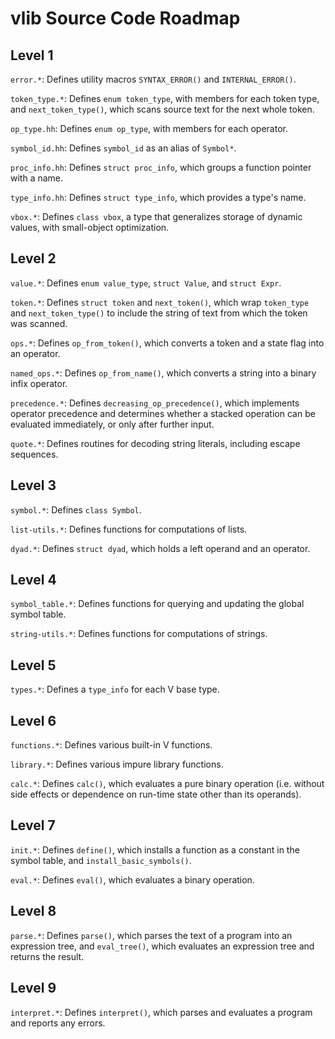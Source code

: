 vlib Source Code Roadmap
========================

Level 1
-------

`error.*`:  Defines utility macros `SYNTAX_ERROR()` and `INTERNAL_ERROR()`.

`token_type.*`:  Defines `enum token_type`, with members for each token type, and `next_token_type()`, which scans source text for the next whole token.

`op_type.hh`:  Defines `enum op_type`, with members for each operator.

`symbol_id.hh`:  Defines `symbol_id` as an alias of `Symbol*`.

`proc_info.hh`:  Defines `struct proc_info`, which groups a function pointer with a name.

`type_info.hh`:  Defines `struct type_info`, which provides a type's name.

`vbox.*`:  Defines `class vbox`, a type that generalizes storage of dynamic values, with small-object optimization.

Level 2
-------

`value.*`:  Defines `enum value_type`, `struct Value`, and `struct Expr`.

`token.*`:  Defines `struct token` and `next_token()`, which wrap `token_type` and `next_token_type()` to include the string of text from which the token was scanned.

`ops.*`:  Defines `op_from_token()`, which converts a token and a state flag into an operator.

`named_ops.*`:  Defines `op_from_name()`, which converts a string into a binary infix operator.

`precedence.*`:  Defines `decreasing_op_precedence()`, which implements operator precedence and determines whether a stacked operation can be evaluated immediately, or only after further input.

`quote.*`:  Defines routines for decoding string literals, including escape sequences.

Level 3
-------

`symbol.*`:  Defines `class Symbol`.

`list-utils.*`:  Defines functions for computations of lists.

`dyad.*`:  Defines `struct dyad`, which holds a left operand and an operator.

Level 4
-------

`symbol_table.*`:  Defines functions for querying and updating the global symbol table.

`string-utils.*`:  Defines functions for computations of strings.

Level 5
-------

`types.*`:  Defines a `type_info` for each V base type.

Level 6
-------

`functions.*`:  Defines various built-in V functions.

`library.*`:  Defines various impure library functions.

`calc.*`:  Defines `calc()`, which evaluates a pure binary operation (i.e. without side effects or dependence on run-time state other than its operands).

Level 7
-------

`init.*`:  Defines `define()`, which installs a function as a constant in the symbol table, and `install_basic_symbols()`.

`eval.*`:  Defines `eval()`, which evaluates a binary operation.

Level 8
-------

`parse.*`:  Defines `parse()`, which parses the text of a program into an expression tree, and `eval_tree()`, which evaluates an expression tree and returns the result.

Level 9
-------

`interpret.*`:  Defines `interpret()`, which parses and evaluates a program and reports any errors.
